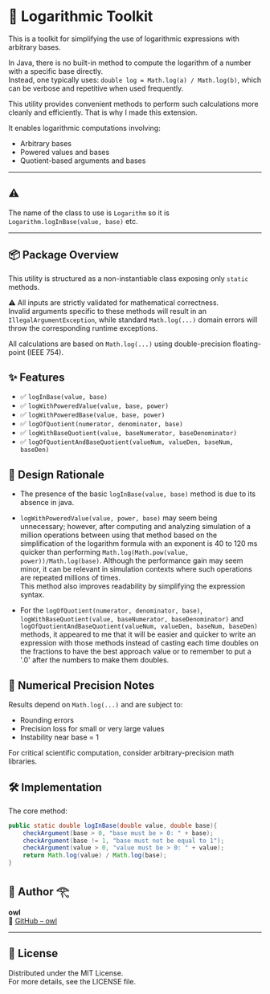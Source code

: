 # 🔢 Logarithmic Toolkit

This is a toolkit for simplifying the use of logarithmic expressions with arbitrary bases.

In Java, there is no built-in method to compute the logarithm of a number with a specific base directly.  
Instead, one typically uses: `double log = Math.log(a) / Math.log(b)`, which can be verbose and repetitive when used frequently.

This utility provides convenient methods to perform such calculations more cleanly and efficiently.
That is why I made this extension. 


It enables logarithmic computations involving:
- Arbitrary bases
- Powered values and bases
- Quotient-based arguments and bases

---
## ⚠️
 The name of the class to use is `Logarithm` so it is `Logarithm.logInBase(value, base)` etc.

---
## 📦 Package Overview

This utility is structured as a non-instantiable class exposing only `static` methods.

⚠️ All inputs are strictly validated for mathematical correctness.  
Invalid arguments specific to these methods will result in an `IllegalArgumentException`, 
while standard `Math.log(...)` domain errors will throw the corresponding runtime exceptions.

All calculations are based on `Math.log(...)` using double-precision floating-point (IEEE 754).
## ✨ Features

- ✅ `logInBase(value, base)`
- ✅ `logWithPoweredValue(value, base, power)`
- ✅ `logWithPoweredBase(value, base, power)`
- ✅ `logOfQuotient(numerator, denominator, base)`
- ✅ `logWithBaseQuotient(value, baseNumerator, baseDenominator)`
- ✅ `logOfQuotientAndBaseQuotient(valueNum, valueDen, baseNum, baseDen)`


## 🧠 Design Rationale

- The presence of the basic `logInBase(value, base)` method is due to its absence in java. 

- `logWithPoweredValue(value, power, base)` may seem being unnecessary; however, after computing and analyzing simulation 
  of a million operations between using that method based on the simplification of the logarithm formula with an exponent
  is 40 to 120 ms quicker than performing `Math.log(Math.pow(value, power))/Math.log(base)`. Although the performance gain may seem minor, it can be relevant in simulation contexts where such operations are repeated millions of times.  
  This method also improves readability by simplifying the expression syntax.

- For the `logOfQuotient(numerator, denominator, base)`, `logWithBaseQuotient(value, baseNumerator, baseDenominator)` and
  `logOfQuotientAndBaseQuotient(valueNum, valueDen, baseNum, baseDen)` methods, it appeared to me that it will be easier 
  and quicker to write an expression with those methods instead of casting each time doubles on the fractions to have the 
  best approach value or to remember to put a '.0' after the numbers to make them doubles. 

## 🧮 Numerical Precision Notes

Results depend on `Math.log(...)` and are subject to:

- Rounding errors
- Precision loss for small or very large values
- Instability near base = 1

For critical scientific computation, consider arbitrary-precision math libraries.

## 🛠 Implementation

The core method:

```java
public static double logInBase(double value, double base){
    checkArgument(base > 0, "base must be > 0: " + base);
    checkArgument(base != 1, "base must not be equal to 1");
    checkArgument(value > 0, "value must be > 0: " + value);
    return Math.log(value) / Math.log(base);
}

```

## 🦉 Author 𓂀

**owl**  
🔗 [GitHub – owl](https://github.com/owl-Holmes)

---

## 📄 License

Distributed under the MIT License.  
For more details, see the LICENSE file.
